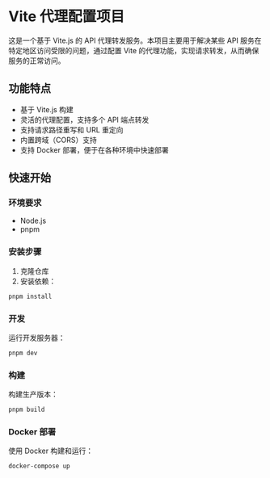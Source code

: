# Vite 代理配置项目

这是一个基于 Vite.js 的 API 代理转发服务。本项目主要用于解决某些 API 服务在特定地区访问受限的问题，通过配置 Vite 的代理功能，实现请求转发，从而确保服务的正常访问。

## 功能特点
- 基于 Vite.js 构建
- 灵活的代理配置，支持多个 API 端点转发
- 支持请求路径重写和 URL 重定向
- 内置跨域（CORS）支持
- 支持 Docker 部署，便于在各种环境中快速部署

## 快速开始

### 环境要求
- Node.js
- pnpm

### 安装步骤
1. 克隆仓库
2. 安装依赖：
```bash
pnpm install
```

### 开发
运行开发服务器：
```bash
pnpm dev
```

### 构建
构建生产版本：
```bash
pnpm build
```

### Docker 部署
使用 Docker 构建和运行：
```bash
docker-compose up
```
